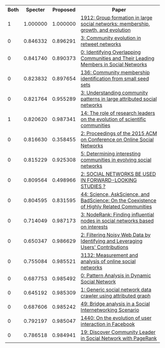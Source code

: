 <html><table><tr>
<th>Both</th>
<th>Specter</th>
<th>Proposed</th>
<th>Paper</th>
</tr>
<tr>
<td>1</td>
<td>1.000000</td>
<td>1.000000</td>
<td><a href="https://www.semanticscholar.org/paper/09031aa6d6743bebebc695955cd77c032cd9192f">1912: Group formation in large social networks: membership, growth, and evolution</a></td>
</tr>
<tr>
<td>0</td>
<td>0.846332</td>
<td>0.896291</td>
<td><a href="https://www.semanticscholar.org/paper/984e22dc09085c4821018e77b6a967ba69b3af42">3: Community evolution in retweet networks</a></td>
</tr>
<tr>
<td>0</td>
<td>0.841740</td>
<td>0.890373</td>
<td><a href="https://www.semanticscholar.org/paper/8c3df00a555f7ef5a4ee57a360d4fc6001d475fe">0: Identifying Overlapping Communities and Their Leading Members in Social Networks</a></td>
</tr>
<tr>
<td>0</td>
<td>0.823832</td>
<td>0.897654</td>
<td><a href="https://www.semanticscholar.org/paper/2d343fd4a6c88503700b24821114c20d62605407">136: Community membership identification from small seed sets</a></td>
</tr>
<tr>
<td>0</td>
<td>0.821764</td>
<td>0.955289</td>
<td><a href="https://www.semanticscholar.org/paper/3f9f5582ff6ccd4c01e9d289569063ff333a2470">3: Understanding community patterns in large attributed social networks</a></td>
</tr>
<tr>
<td>1</td>
<td>0.820620</td>
<td>0.987341</td>
<td><a href="https://www.semanticscholar.org/paper/1ee1d27096bac87aea5c382b38b77de59931841d">14: The role of research leaders on the evolution of scientific communities</a></td>
</tr>
<tr>
<td>0</td>
<td>0.816630</td>
<td>0.358455</td>
<td><a href="https://www.semanticscholar.org/paper/7f63dc3e29a49faa818e41239f8eb4c42f8b6925">2: Proceedings of the 2015 ACM on Conference on Online Social Networks</a></td>
</tr>
<tr>
<td>0</td>
<td>0.815229</td>
<td>0.925308</td>
<td><a href="https://www.semanticscholar.org/paper/d5aaeac595d03eb2edc62e1181eb826f82d06c76">5: Determining interesting communities in evolving social networks</a></td>
</tr>
<tr>
<td>0</td>
<td>0.809564</td>
<td>0.498966</td>
<td><a href="https://www.semanticscholar.org/paper/e6f35c9658606c84b3544453583bc9a9332ae410">2: SOCIAL NETWORKS BE USED IN FORWARD-LOOKING STUDIES ?</a></td>
</tr>
<tr>
<td>0</td>
<td>0.804595</td>
<td>0.831595</td>
<td><a href="https://www.semanticscholar.org/paper/7cd2cd90f6906a214ee01a80ae9928a5921cb595">44: Science, AskScience, and BadScience: On the Coexistence of Highly Related Communities</a></td>
</tr>
<tr>
<td>0</td>
<td>0.714049</td>
<td>0.987173</td>
<td><a href="https://www.semanticscholar.org/paper/65714a172cccd5227783dcd9cc28a8a1fe12a43b">3: NodeRank: Finding influential nodes in social networks based on interests</a></td>
</tr>
<tr>
<td>0</td>
<td>0.650347</td>
<td>0.986629</td>
<td><a href="https://www.semanticscholar.org/paper/d9a58a774cba79d24c72da35b0fbf8a8e4304145">2: Filtering Noisy Web Data by Identifying and Leveraging Users' Contributions</a></td>
</tr>
<tr>
<td>0</td>
<td>0.755084</td>
<td>0.985521</td>
<td><a href="https://www.semanticscholar.org/paper/7631c91b69c6ec58a352bf7c3121282770fdbe20">3132: Measurement and analysis of online social networks</a></td>
</tr>
<tr>
<td>0</td>
<td>0.687753</td>
<td>0.985492</td>
<td><a href="https://www.semanticscholar.org/paper/e9542e5db2ff0b0aa336ed3f681bb5bf65b096ec">0: Pattern Analysis in Dynamic Social Network</a></td>
</tr>
<tr>
<td>0</td>
<td>0.645192</td>
<td>0.985309</td>
<td><a href="https://www.semanticscholar.org/paper/b4f18e3e425adfaafd62b8c58b2b084fd3ce23f9">1: Generic social network data crawler using attributed graph</a></td>
</tr>
<tr>
<td>0</td>
<td>0.687606</td>
<td>0.985242</td>
<td><a href="https://www.semanticscholar.org/paper/1d707a5dfb5a86b54cf19eabfabfa4911d170da8">49: Bridge analysis in a Social Internetworking Scenario</a></td>
</tr>
<tr>
<td>0</td>
<td>0.792197</td>
<td>0.985047</td>
<td><a href="https://www.semanticscholar.org/paper/6197cb634ffd9a6ce2d40ed31ad7f16556c794ff">1440: On the evolution of user interaction in Facebook</a></td>
</tr>
<tr>
<td>0</td>
<td>0.786518</td>
<td>0.984941</td>
<td><a href="https://www.semanticscholar.org/paper/ef92fa804b1bc11c2224ed1a51da9fb83d769958">19: Discover Community Leader in Social Network with PageRank</a></td>
</tr>
</table></html>
